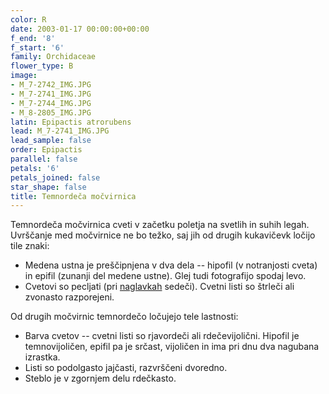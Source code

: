 ```yaml
---
color: R
date: 2003-01-17 00:00:00+00:00
f_end: '8'
f_start: '6'
family: Orchidaceae
flower_type: B
image:
- M_7-2742_IMG.JPG
- M_7-2741_IMG.JPG
- M_7-2744_IMG.JPG
- M_8-2805_IMG.JPG
latin: Epipactis atrorubens
lead: M_7-2741_IMG.JPG
lead_sample: false
order: Epipactis
parallel: false
petals: '6'
petals_joined: false
star_shape: false
title: Temnordeča močvirnica
---
```

Temnordeča močvirnica cveti v začetku poletja na svetlih in suhih legah.  Uvrščanje med močvirnice ne bo težko, saj jih od drugih kukavičevk ločijo tile znaki:

-   Medena ustna je preščipnjena v dva dela -- hipofil (v notranjosti cveta) in epifil (zunanji del medene ustne). Glej tudi fotografijo spodaj levo.
-   Cvetovi so pecljati (pri [naglavkah](../../cephalantheralongifolia/dolgolistna-naglavka/) sedeči). Cvetni listi so štrleči ali zvonasto razporejeni.

Od drugih močvirnic temnordečo ločujejo tele lastnosti:

-   Barva cvetov -- cvetni listi so rjavordeči ali rdečevijolični. Hipofil je temnovijoličen, epifil pa je srčast, vijoličen in ima pri dnu dva nagubana izrastka.
-   Listi so podolgasto jajčasti, razvrščeni dvoredno.
-   Steblo je v zgornjem delu rdečkasto.
